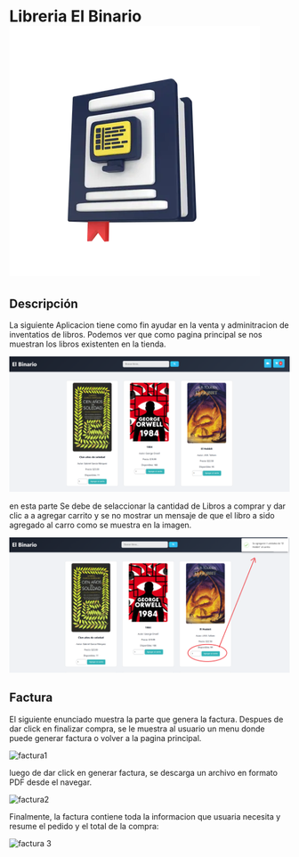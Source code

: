 # Libreria El Binario ![Logo de la Aplicación](img/elbinario.webp)

## Descripción
La siguiente Aplicacion tiene como fin ayudar en la venta y adminitracion de inventatios de libros. Podemos ver que como pagina principal se nos muestran los libros existenten en la tienda.


![Index](img/readme/001.png)

en esta parte Se debe de selaccionar la cantidad de Libros a comprar y dar clic a a agregar carrito y se no mostrar un mensaje de que el libro a sido agregado al carro como se muestra en la imagen.

![Index y mensaje de carga](img/readme/002.png)

## Factura
El siguiente enunciado muestra la parte que genera la factura. Despues de dar click en finalizar compra, se le muestra al usuario un menu donde puede generar factura o volver a la pagina principal. 

![factura1](https://github.com/user-attachments/assets/65221da2-11cd-4850-b722-2e00c0de7e41)

luego de dar click en generar factura, se descarga un archivo en formato PDF desde el navegar. 

![factura2](https://github.com/user-attachments/assets/6700c939-97c8-4824-a521-4177117c0aa9)

Finalmente, la factura contiene toda la informacion que usuaria necesita y resume el pedido y el total de la compra: 

![factura 3](https://github.com/user-attachments/assets/7f07658e-8b44-4855-8853-97635e0b0031)

